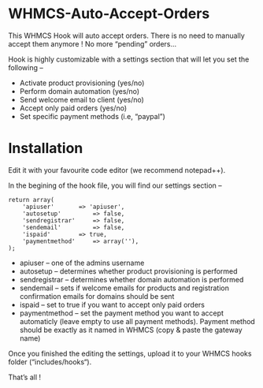 # WHMCS-Auto-Accept-Orders

This WHMCS Hook will auto accept orders. There is no need to manually accept them anymore !
No more “pending” orders…

Hook is highly customizable with a settings section that will let you set the following –

* Activate product provisioning (yes/no)
* Perform domain automation (yes/no)
* Send welcome email to client (yes/no)
* Accept only paid orders (yes/no)
* Set specific payment methods (i.e, “paypal”)

# Installation

Edit it with your favourite code editor (we recommend notepad++).

In the begining of the hook file, you will find our settings section –


	return array( 
		'apiuser'		=> 'apiuser',
		'autosetup' 		=> false,
		'sendregistrar' 	=> false, 
		'sendemail' 		=> false, 
		'ispaid'		=> true, 
		'paymentmethod'		=> array(''), 
	);


* apiuser – one of the admins username
* autosetup – determines whether product provisioning is performed
* sendregistrar – determines whether domain automation is performed
* sendemail – sets if welcome emails for products and registration confirmation emails for domains should be sent
* ispaid – set to true if you want to accept only paid orders
* paymentmethod – set the payment method you want to accept automaticly (leave empty to use all payment methods). Payment method should be exactly as it named in WHMCS (copy & paste the gateway name)

Once you finished the editing the settings, upload it to your WHMCS hooks folder (“includes/hooks“).

That’s all !
